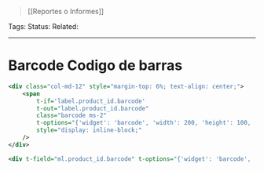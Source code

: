> [[Reportes o Informes]]

Tags: 
Status: 
Related: 

___

# Barcode Codigo de barras

```xml
<div class="col-md-12" style="margin-top: 6%; text-align: center;">  
    <span 
	    t-if='label.product_id.barcode'
		t-out="label.product_id.barcode"
		class="barcode ms-2"
		t-options="{'widget': 'barcode', 'width': 200, 'height': 100, 'quiet': 0, 'humanreadable': 1}"
		style="display: inline-block;"
	/>  
</div>
```

```xml
<div t-field="ml.product_id.barcode" t-options="{'widget': 'barcode', 'symbology': 'auto', 'width': 400, 'height': 100, 'quiet': 0, 'img_style': 'height:35px;'}"/>
```